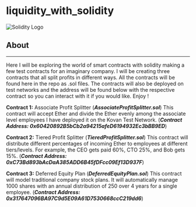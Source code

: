# liquidity_with_solidity
![Solidity Logo](https://en.bitcoinwiki.org/upload/en/images/d/d5/Solidity.png)
## About
---------------------------------------------------------------------------------------------------------------
Here I will be exploring the world of smart contracts with solidity making a few test contracts for an imaginary company. I will be creating three contracts that all split profits in different ways. All the contracts will be found here in the repo as .sol files. The contracts will also be deployed on test networks and the address will be found below with the respective contract so you can interact with it if you would like. Enjoy !

**Contract 1:** Associate Profit Splitter (***AssociateProfitSplitter.sol***) This contract will accept Ether and divide the Ether evenly among the associate level employees I have deployed it on the Kovan Test Network. (***Contract Address: 0x60420892B5bCb2a94215afeD6194932Ec3bBB9ED***)

**Contract 2:** Tiered Profit Splitter (***TieredProfitSplitter.sol***) This contract will distribute different percentages of incoming Ether to employees at different tiers/levels. For example, the CEO gets paid 60%, CTO 25%, and Bob gets 15%. (***Contract Address: 0xC73Bd893bAcDaA385ADD6B45fDFcc09Ef13D937F***)

**Contract 3:** Deferred Equity Plan (***DeferredEquityPlan.sol***) This contract will model traditional company stock plans. It will automatically manage 1000 shares with an annual distribution of 250 over 4 years for a single employee. (***Contract Address: 0x317647096BA97C9d5E09A61D7530668ccC219dd6***)
